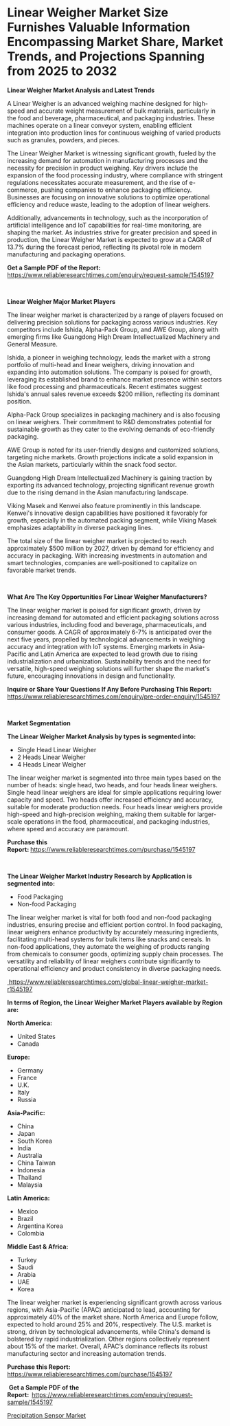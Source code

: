 <p><h1>Linear Weigher Market Size Furnishes Valuable Information Encompassing Market Share, Market Trends, and Projections Spanning from 2025 to 2032</h1></p><p><strong>Linear Weigher Market Analysis and Latest Trends</strong></p>
<p><p>A Linear Weigher is an advanced weighing machine designed for high-speed and accurate weight measurement of bulk materials, particularly in the food and beverage, pharmaceutical, and packaging industries. These machines operate on a linear conveyor system, enabling efficient integration into production lines for continuous weighing of varied products such as granules, powders, and pieces.</p><p>The Linear Weigher Market is witnessing significant growth, fueled by the increasing demand for automation in manufacturing processes and the necessity for precision in product weighing. Key drivers include the expansion of the food processing industry, where compliance with stringent regulations necessitates accurate measurement, and the rise of e-commerce, pushing companies to enhance packaging efficiency. Businesses are focusing on innovative solutions to optimize operational efficiency and reduce waste, leading to the adoption of linear weighers.</p><p>Additionally, advancements in technology, such as the incorporation of artificial intelligence and IoT capabilities for real-time monitoring, are shaping the market. As industries strive for greater precision and speed in production, the Linear Weigher Market is expected to grow at a CAGR of 13.7% during the forecast period, reflecting its pivotal role in modern manufacturing and packaging operations.</p></p>
<p><strong>Get a Sample PDF of the Report:&nbsp;</strong> <a href="https://www.reliableresearchtimes.com/enquiry/request-sample/1545197?utm_campaign=2310&utm_medium=2&utm_source=Github&utm_content=ia&utm_term=17022025&utm_id=linear-weigher">https://www.reliableresearchtimes.com/enquiry/request-sample/1545197</a></p>
<p>&nbsp;</p>
<p><strong>Linear Weigher Major Market Players</strong></p>
<p><p>The linear weigher market is characterized by a range of players focused on delivering precision solutions for packaging across various industries. Key competitors include Ishida, Alpha-Pack Group, and AWE Group, along with emerging firms like Guangdong High Dream Intellectualized Machinery and General Measure.</p><p>Ishida, a pioneer in weighing technology, leads the market with a strong portfolio of multi-head and linear weighers, driving innovation and expanding into automation solutions. The company is poised for growth, leveraging its established brand to enhance market presence within sectors like food processing and pharmaceuticals. Recent estimates suggest Ishida's annual sales revenue exceeds $200 million, reflecting its dominant position.</p><p>Alpha-Pack Group specializes in packaging machinery and is also focusing on linear weighers. Their commitment to R&D demonstrates potential for sustainable growth as they cater to the evolving demands of eco-friendly packaging.</p><p>AWE Group is noted for its user-friendly designs and customized solutions, targeting niche markets. Growth projections indicate a solid expansion in the Asian markets, particularly within the snack food sector.</p><p>Guangdong High Dream Intellectualized Machinery is gaining traction by exporting its advanced technology, projecting significant revenue growth due to the rising demand in the Asian manufacturing landscape.</p><p>Viking Masek and Kenwei also feature prominently in this landscape. Kenwei's innovative design capabilities have positioned it favorably for growth, especially in the automated packing segment, while Viking Masek emphasizes adaptability in diverse packaging lines.</p><p>The total size of the linear weigher market is projected to reach approximately $500 million by 2027, driven by demand for efficiency and accuracy in packaging. With increasing investments in automation and smart technologies, companies are well-positioned to capitalize on favorable market trends.</p></p>
<p>&nbsp;</p>
<p><strong>What Are The Key Opportunities For Linear Weigher Manufacturers?</strong></p>
<p><p>The linear weigher market is poised for significant growth, driven by increasing demand for automated and efficient packaging solutions across various industries, including food and beverage, pharmaceuticals, and consumer goods. A CAGR of approximately 6-7% is anticipated over the next five years, propelled by technological advancements in weighing accuracy and integration with IoT systems. Emerging markets in Asia-Pacific and Latin America are expected to lead growth due to rising industrialization and urbanization. Sustainability trends and the need for versatile, high-speed weighing solutions will further shape the market's future, encouraging innovations in design and functionality.</p></p>
<p><strong>Inquire or Share Your Questions If Any Before Purchasing This Report:</strong> <a href="https://www.reliableresearchtimes.com/enquiry/pre-order-enquiry/1545197?utm_campaign=2310&utm_medium=2&utm_source=Github&utm_content=ia&utm_term=17022025&utm_id=linear-weigher">https://www.reliableresearchtimes.com/enquiry/pre-order-enquiry/1545197</a></p>
<p>&nbsp;</p>
<p><strong>Market Segmentation</strong></p>
<p><strong>The Linear Weigher Market Analysis by types is segmented into:</strong></p>
<p><ul><li>Single Head Linear Weigher</li><li>2 Heads Linear Weigher</li><li>4 Heads Linear Weigher</li></ul></p>
<p><p>The linear weigher market is segmented into three main types based on the number of heads: single head, two heads, and four heads linear weighers. Single head linear weighers are ideal for simple applications requiring lower capacity and speed. Two heads offer increased efficiency and accuracy, suitable for moderate production needs. Four heads linear weighers provide high-speed and high-precision weighing, making them suitable for larger-scale operations in the food, pharmaceutical, and packaging industries, where speed and accuracy are paramount.</p></p>
<p><strong>Purchase this Report:&nbsp;</strong><a href="https://www.reliableresearchtimes.com/purchase/1545197?utm_campaign=2310&utm_medium=2&utm_source=Github&utm_content=ia&utm_term=17022025&utm_id=linear-weigher">https://www.reliableresearchtimes.com/purchase/1545197</a></p>
<p>&nbsp;</p>
<p><strong>The Linear Weigher Market Industry Research by Application is segmented into:</strong></p>
<p><ul><li>Food Packaging</li><li>Non-food Packaging</li></ul></p>
<p><p>The linear weigher market is vital for both food and non-food packaging industries, ensuring precise and efficient portion control. In food packaging, linear weighers enhance productivity by accurately measuring ingredients, facilitating multi-head systems for bulk items like snacks and cereals. In non-food applications, they automate the weighing of products ranging from chemicals to consumer goods, optimizing supply chain processes. The versatility and reliability of linear weighers contribute significantly to operational efficiency and product consistency in diverse packaging needs.</p></p>
<p><a href="https://www.reliableresearchtimes.com/global-linear-weigher-market-r1545197?utm_campaign=2310&utm_medium=2&utm_source=Github&utm_content=ia&utm_term=17022025&utm_id=linear-weigher">&nbsp;https://www.reliableresearchtimes.com/global-linear-weigher-market-r1545197</a></p>
<p><strong>In terms of Region, the Linear Weigher Market Players available by Region are:</strong></p>
<p>
    <p> <strong> North America: </strong>
        <ul>
            <li>United States</li>
            <li>Canada</li>
        </ul>
        </p> 
    <p> <strong> Europe: </strong>
        <ul>
            <li>Germany</li>
            <li>France</li>
            <li>U.K.</li>
            <li>Italy</li>
            <li>Russia</li>
        </ul>
        </p> 
    <p> <strong> Asia-Pacific: </strong>
        <ul>
            <li>China</li>
            <li>Japan</li>
            <li>South Korea</li>
            <li>India</li>
            <li>Australia</li>
            <li>China Taiwan</li>
            <li>Indonesia</li>
            <li>Thailand</li>
            <li>Malaysia</li>
        </ul>
        </p> 
    <p> <strong> Latin America: </strong>
        <ul>
            <li>Mexico</li>
            <li>Brazil</li>
            <li>Argentina Korea</li>
            <li>Colombia</li>
        </ul>
        </p> 
    <p> <strong> Middle East & Africa: </strong>
        <ul>
            <li>Turkey</li>
            <li>Saudi</li>
            <li>Arabia</li>
            <li>UAE</li>
            <li>Korea</li>
        </ul>
    </p>
    </p>
<p><p>The linear weigher market is experiencing significant growth across various regions, with Asia-Pacific (APAC) anticipated to lead, accounting for approximately 40% of the market share. North America and Europe follow, expected to hold around 25% and 20%, respectively. The U.S. market is strong, driven by technological advancements, while China's demand is bolstered by rapid industrialization. Other regions collectively represent about 15% of the market. Overall, APAC’s dominance reflects its robust manufacturing sector and increasing automation trends.</p></p>
<p><strong>Purchase this Report: </strong><a href="https://www.reliableresearchtimes.com/purchase/1545197?utm_campaign=2310&utm_medium=2&utm_source=Github&utm_content=ia&utm_term=17022025&utm_id=linear-weigher">https://www.reliableresearchtimes.com/purchase/1545197</a></p>
<p>&nbsp;<strong>Get a Sample PDF of the Report:&nbsp;&nbsp;</strong><a href="https://www.reliableresearchtimes.com/enquiry/request-sample/1545197?utm_campaign=2310&utm_medium=2&utm_source=Github&utm_content=ia&utm_term=17022025&utm_id=linear-weigher">https://www.reliableresearchtimes.com/enquiry/request-sample/1545197</a></p>
<p><strong></strong></p>
<p><p><a href="https://github.com/yankimber90yankim/Market-Research-Report-List-1/blob/main/precipitation-sensor-market.md?utm_campaign=2310&utm_medium=2&utm_source=Github&utm_content=ia&utm_term=17022025&utm_id=linear-weigher">Precipitation Sensor Market</a></p></p>